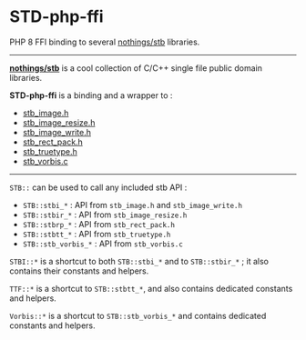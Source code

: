 # STD-php-ffi
PHP 8 FFI binding to several [nothings/stb](https://github.com/nothings/stb) libraries.

---

__[nothings/stb](https://github.com/nothings/stb)__ is a cool collection of C/C++ single file public domain libraries.

__STD-php-ffi__ is a binding and a wrapper to :

- [stb_image.h](https://github.com/nothings/stb/blob/master/stb_image.h)
- [stb_image_resize.h](https://github.com/nothings/stb/blob/master/stb_image_resize.h)
- [stb_image_write.h](https://github.com/nothings/stb/blob/master/stb_image_write.h)
- [stb_rect_pack.h](https://github.com/nothings/stb/blob/master/stb_rect_pack.h)
- [stb_truetype.h](https://github.com/nothings/stb/blob/master/stb_truetype.h)
- [stb_vorbis.c](https://github.com/nothings/stb/blob/master/stb_vorbis.c)


---

`STB::` can be used to call any included stb API :

- `STB::stbi_*`       : API from `stb_image.h` and `stb_image_write.h`
- `STB::stbir_*`      : API from `stb_image_resize.h`
- `STB::stbrp_*`      : API from `stb_rect_pack.h`
- `STB::stbtt_*`      : API from `stb_truetype.h`
- `STB::stb_vorbis_*` : API from `stb_vorbis.c`

`STBI::*` is a shortcut to both `STB::stbi_*` and to `STB::stbir_*` ; it also contains their constants and helpers.

`TTF::*` is a shortcut to `STB::stbtt_*`, and also contains dedicated constants and helpers.

`Vorbis::*` is a shortcut to `STB::stb_vorbis_*` and contains dedicated constants and helpers.
